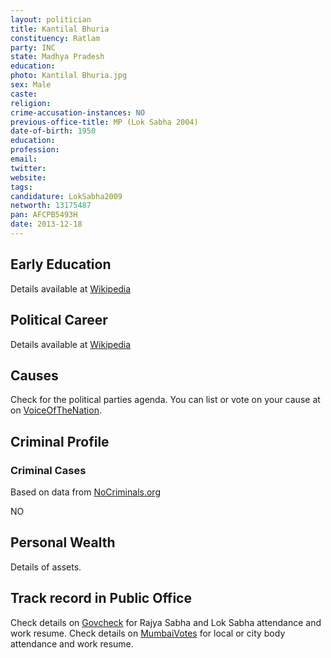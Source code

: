 ```yaml
---
layout: politician
title: Kantilal Bhuria
constituency: Ratlam
party: INC
state: Madhya Pradesh
education: 
photo: Kantilal Bhuria.jpg
sex: Male
caste: 
religion: 
crime-accusation-instances: NO
previous-office-title: MP (Lok Sabha 2004)
date-of-birth: 1950
education:  
profession: 
email: 
twitter:
website: 
tags: 
candidature: LokSabha2009
networth: 13175487
pan: AFCPB5493H
date: 2013-12-18
---
```


## Early Education
Details available at [Wikipedia](http://www.wikipedia.org/wiki/)

## Political Career
Details available at [Wikipedia](http://www.wikipedia.org/wiki/)

## Causes 
Check for the political parties agenda. You can list or vote on your cause at on [VoiceOfTheNation](http://www.voiceofthenation.org).

## Criminal Profile

### Criminal Cases
Based on data from [NoCriminals.org](http://www.nocriminals.org)

NO

## Personal Wealth
Details of assets.

## Track record in Public Office
Check details on [Govcheck](http://www.govcheck.org) for Rajya Sabha and Lok Sabha attendance and work resume. Check details on [MumbaiVotes](http://www.mumbaivotes.org) for local or city body attendance and work resume.
		
